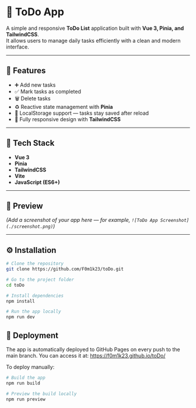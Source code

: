 # 📝 ToDo App

A simple and responsive **ToDo List** application built with **Vue 3, Pinia, and TailwindCSS**.  
It allows users to manage daily tasks efficiently with a clean and modern interface.

---

## 🚀 Features

- ➕ Add new tasks
- ✅ Mark tasks as completed
- 🗑️ Delete tasks
- ♻️ Reactive state management with **Pinia**
- 💾 LocalStorage support — tasks stay saved after reload
- 📱 Fully responsive design with **TailwindCSS**

---

## 🧠 Tech Stack

- **Vue 3**
- **Pinia**
- **TailwindCSS**
- **Vite**
- **JavaScript (ES6+)**

---

## 📸 Preview

_(Add a screenshot of your app here — for example, `![ToDo App Screenshot](./screenshot.png)`)_

---

## ⚙️ Installation

```bash
# Clone the repository
git clone https://github.com/F0m1k23/toDo.git

# Go to the project folder
cd toDo

# Install dependencies
npm install

# Run the app locally
npm run dev
```

## 🚀 Deployment

The app is automatically deployed to GitHub Pages on every push to the main branch.
You can access it at: https://f0m1k23.github.io/toDo/

To deploy manually:

```bash
# Build the app
npm run build

# Preview the build locally
npm run preview
```
